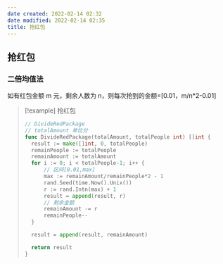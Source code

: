 ```yaml
---
date created: 2022-02-14 02:32
date modified: 2022-02-14 02:35
title: 抢红包
---
```

## 抢红包
### 二倍均值法
如有红包金额 m 元，剩余人数为 n，则每次抢到的金额=[0.01，m/n*2-0.01]
> [!example] 抢红包
>
> ```go
> // DivideRedPackage
> // totalAmount 单位分
> func DivideRedPackage(totalAmount, totalPeople int) []int {
>	result := make([]int, 0, totalPeople)
>	remainPeople := totalPeople
>	remainAmount := totalAmount
>	for i := 0; i < totalPeople-1; i++ {
>		// 区间[0.01,max]
>		max := remainAmount/remainPeople*2 - 1
>		rand.Seed(time.Now().Unix())
>		r := rand.Intn(max) + 1
>		result = append(result, r)
>		// 剩余金额
>		remainAmount -= r
>		remainPeople--
>	}
>
>	result = append(result, remainAmount)
>
>	return result
>}
